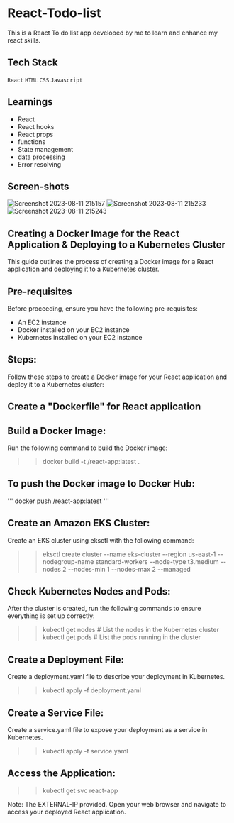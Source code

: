 # React-Todo-list

This is a React To do list app developed by me to learn and enhance my react skills.

 
 ## Tech Stack

  `React` `HTML` `CSS` `Javascript`

 ## Learnings

  - React
  - React hooks
  - React props
  - functions
  - State management
  - data processing
  - Error resolving

  ## Screen-shots
![Screenshot 2023-08-11 215157](https://github.com/MaheshRautrao/React-Todo-list/assets/101188065/04005ab9-b684-493e-8898-afd86bbcaca0)
![Screenshot 2023-08-11 215233](https://github.com/MaheshRautrao/React-Todo-list/assets/101188065/a9414999-bcfc-4857-9243-a2734ab3b229)
![Screenshot 2023-08-11 215243](https://github.com/MaheshRautrao/React-Todo-list/assets/101188065/87f07eb1-ad3c-41bf-969f-3aaee0ea645c)


## Creating a Docker Image for the React Application & Deploying to a Kubernetes Cluster
This guide outlines the process of creating a Docker image for a React application and deploying it to a Kubernetes cluster.

## Pre-requisites
Before proceeding, ensure you have the following pre-requisites:

* An EC2 instance
* Docker installed on your EC2 instance
* Kubernetes installed on your EC2 instance
  
## Steps:
Follow these steps to create a Docker image for your React application and deploy it to a Kubernetes cluster:

## Create a "Dockerfile" for React application
## Build a Docker Image:
Run the following command to build the Docker image:

>> docker build -t <dockerhub-id>/react-app:latest .

## To push the Docker image to Docker Hub:
'''
 docker push <dockerhub-id>/react-app:latest
'''
## Create an Amazon EKS Cluster:
Create an EKS cluster using eksctl with the following command:

>> eksctl create cluster --name eks-cluster --region us-east-1 --nodegroup-name standard-workers --node-type t3.medium --nodes 2 --nodes-min 1 --nodes-max 2 --managed

## Check Kubernetes Nodes and Pods:
After the cluster is created, run the following commands to ensure everything is set up correctly:

>> kubectl get nodes  # List the nodes in the Kubernetes cluster
>> kubectl get pods   # List the pods running in the cluster

## Create a Deployment File:
Create a deployment.yaml file to describe your deployment in Kubernetes.
   >> kubectl apply -f deployment.yaml
## Create a Service File:
Create a service.yaml file to expose your deployment as a service in Kubernetes.
   >> kubectl apply -f service.yaml

## Access the Application:
  >> kubectl get svc react-app

Note: The EXTERNAL-IP provided. Open your web browser and navigate to access your deployed React application.

